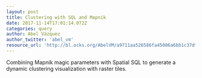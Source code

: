 ```yaml
---
layout: post
title: Clustering with SQL and Mapnik
date: 2017-11-14T17:01:14.072Z
categories: query
author: Abel Vázquez
author_twitter: 'abel_vm'
resource_url: 'http://bl.ocks.org/AbelVM/a9711aa526586fa45086a6bb1c37df12'
---
```

Combining Mapnik magic parameters with Spatial SQL to generate a dynamic clustering visualization with raster tiles.

